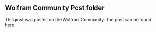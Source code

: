 ## Wolfram Community Post folder
This post was posted on the Wolfram Community. The post can be found [here](https://community.wolfram.com/groups/-/m/t/1732586)
